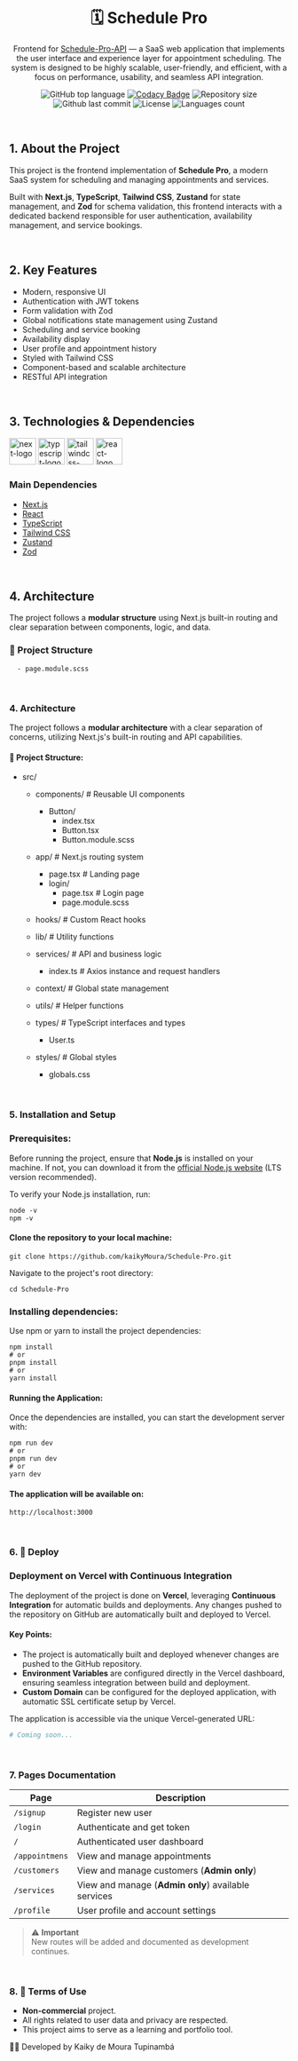 <div align="center">

# 🗓️ Schedule Pro

</div>

<div align="center">

  Frontend for [Schedule-Pro-API](https://github.com/kaikyMoura/Schedule-Pro-API) — a SaaS web application that implements the user interface and experience layer for appointment scheduling. The system is designed to be highly scalable, user-friendly, and efficient, with a focus on performance, usability, and seamless API integration.
</div>

<div align="center">
  
![GitHub top language](https://img.shields.io/github/languages/top/kaikyMoura/Schedule-Pro)
[![Codacy Badge](https://app.codacy.com/project/badge/Grade/ce1f958181d743b98107dbc70dfac5ed)](https://app.codacy.com/gh/kaikyMoura/Schedule-Pro/dashboard?utm_source=gh&utm_medium=referral&utm_content=&utm_campaign=Badge_grade)
![Repository size](https://img.shields.io/github/repo-size/kaikyMoura/Schedule-Pro)
![Github last commit](https://img.shields.io/github/last-commit/kaikyMoura/Schedule-Pro)
![License](https://img.shields.io/aur/license/LICENSE)
![Languages count](https://img.shields.io/github/languages/count/kaikyMoura/Schedule-Pro)

</div>

<br/>

## 1. About the Project

This project is the frontend implementation of **Schedule Pro**, a modern SaaS system for scheduling and managing appointments and services.

Built with **Next.js**, **TypeScript**, **Tailwind CSS**, **Zustand** for state management, and **Zod** for schema validation, this frontend interacts with a dedicated backend responsible for user authentication, availability management, and service bookings.

<br/>

## 2. Key Features

- Modern, responsive UI
- Authentication with JWT tokens
- Form validation with Zod
- Global notifications state management using Zustand
- Scheduling and service booking
- Availability display
- User profile and appointment history
- Styled with Tailwind CSS
- Component-based and scalable architecture
- RESTful API integration

<br/>

## 3. Technologies & Dependencies

<div display="inline-block" gap="6">
  <img alt="next-logo" width="48" src="https://cdn.jsdelivr.net/gh/devicons/devicon@latest/icons/nextjs/nextjs-original.svg" />
  <img alt="typescript-logo" width="48" src="https://cdn.jsdelivr.net/gh/devicons/devicon@latest/icons/typescript/typescript-original.svg" />
  <img alt="tailwindcss-logo" width="48" src="https://cdn.jsdelivr.net/gh/devicons/devicon@latest/icons/tailwindcss/tailwindcss-original-wordmark.svg" />
  <img alt="react-logo" width="48" src="https://cdn.jsdelivr.net/gh/devicons/devicon@latest/icons/react/react-original.svg" />
</div>

### Main Dependencies

- [Next.js](https://nextjs.org/)
- [React](https://reactjs.org/)
- [TypeScript](https://www.typescriptlang.org/)
- [Tailwind CSS](https://tailwindcss.com/)
- [Zustand](https://github.com/pmndrs/zustand)
- [Zod](https://zod.dev/)

<br/>

## 4. Architecture

The project follows a **modular structure** using Next.js built-in routing and clear separation between components, logic, and data.

### 📂 Project Structure

      - page.module.scss

<br/>


### 4. Architecture

The project follows a **modular architecture** with a clear separation of concerns, utilizing Next.js's built-in routing and API capabilities.

#### 📂 Project Structure:
- src/
  - components/ # Reusable UI components
      - Button/
        - index.tsx
        - Button.tsx
        - Button.module.scss
          
  - app/ # Next.js routing system
    - page.tsx # Landing page
    - login/
      - page.tsx # Login page
      - page.module.scss
        
  - hooks/ # Custom React hooks

  - lib/ # Utility functions

  - services/ # API and business logic
    - index.ts # Axios instance and request handlers
      
  - context/ # Global state management
    
  - utils/ # Helper functions
    
  - types/ # TypeScript interfaces and types
    - User.ts
      
  - styles/ # Global styles
    - globals.css

<br/>
  
### 5. Installation and Setup

### Prerequisites:
Before running the project, ensure that **Node.js** is installed on your machine. If not, you can download it from the [official Node.js website](https://nodejs.org/en/) (LTS version recommended).

To verify your Node.js installation, run:

```console
node -v
npm -v
```

#### Clone the repository to your local machine:

```console
git clone https://github.com/kaikyMoura/Schedule-Pro.git
```

Navigate to the project's root directory:

```console
cd Schedule-Pro
```

### Installing dependencies:
Use npm or yarn to install the project dependencies:

```console
npm install
# or
pnpm install
# or
yarn install
```

#### Running the Application:
Once the dependencies are installed, you can start the development server with:

```console
npm run dev
# or
pnpm run dev
# or
yarn dev
```

#### The application will be available on:

```console
http://localhost:3000
```

<br/>

### 6. 🚀 Deploy
### Deployment on Vercel with Continuous Integration

The deployment of the project is done on **Vercel**, leveraging **Continuous Integration** for automatic builds and deployments. Any changes pushed to the repository on GitHub are automatically built and deployed to Vercel. 

#### Key Points:
- The project is automatically built and deployed whenever changes are pushed to the GitHub repository.
- **Environment Variables** are configured directly in the Vercel dashboard, ensuring seamless integration between build and deployment.
- **Custom Domain** can be configured for the deployed application, with automatic SSL certificate setup by Vercel.
  
The application is accessible via the unique Vercel-generated URL:

```bash
# Coming soon...
```

<br/>

### 7. Pages Documentation

|  Page |  Description |
| --- | --- |
|  `/signup`	 |  Register new user  |
|  `/login`  |	Authenticate and get token |
|  `/`  |  Authenticated user dashboard  |
|  `/appointmens`  |  View and manage appointments  |
|  `/customers`  | View and manage customers (**Admin only**)  |
|  `/services`  |  View and manage (**Admin only**) available services  |
|  `/profile`  |  User profile and account settings |

> ⚠️ **Important**
> </br> New routes will be added and documented as development continues.

<br/>

### 8. 📝 Terms of Use
- **Non-commercial** project.
- All rights related to user data and privacy are respected.
- This project aims to serve as a learning and portfolio tool.

👨‍💻 Developed by Kaiky de Moura Tupinambá
